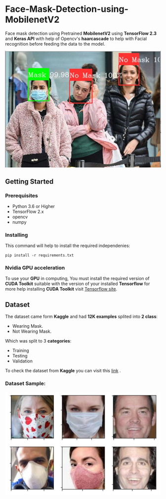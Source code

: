 # Face-Mask-Detection-using-MobilenetV2
Face mask detection using Pretrained __MobilenetV2__ using __TensorFlow 2.3__ and __Keras API__ with help of Opencv's __haarcascade__ to help with Facial recognition before feeding the data to the model. 

<p align="center">
  <img  src="https://github.com/Karimashraf01/Face-Mask-Detection-using-MobilenetV2/blob/master/test_img.jpg">
</p>

## Getting Started
### Prerequisites
- Python 3.6 or Higher
- TensorFlow 2.x
- opencv
- numpy

### Installing
This command will help to install the required independenies:
```
pip install -r requirements.txt
```

### Nvidia GPU acceleration
To use your __GPU__ in computing, You must install the required version of __CUDA Toolkit__ suitable with the version of your installed __Tensorflow__
for more help installing __CUDA Toolkit__ visit [Tensorflow site](https://www.tensorflow.org/install/gpu).

## Dataset
The dataset came form __Kaggle__ and had __12K examples__ splited into __2 class__:
- Wearing Mask.
- Not Wearing Mask.

Which was split to 3 __categories__:
- Training 
- Testing 
- Validation

To check the dataset from __Kaggle__ you can visit this [link](https://www.kaggle.com/ashishjangra27/face-mask-12k-images-dataset) .

### Dataset Sample:
<p align="center">
  <img  src="https://github.com/Karimashraf01/Face-Mask-Detection-using-MobilenetV2/blob/master/sample.jpg">
</p>
